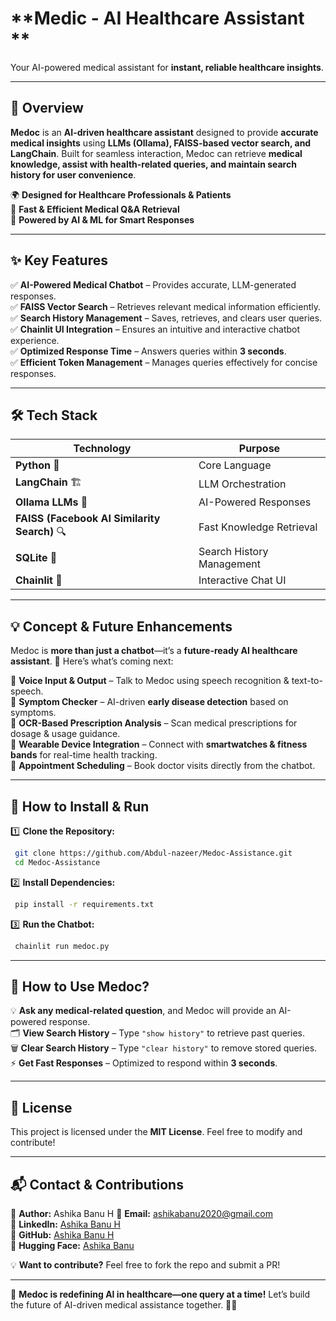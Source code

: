 # **Medic - AI Healthcare Assistant **
Your AI-powered medical assistant for **instant, reliable healthcare insights**.  
 

---

## **🌟 Overview**  
**Medoc** is an **AI-driven healthcare assistant** designed to provide **accurate medical insights** using **LLMs (Ollama), FAISS-based vector search, and LangChain**. Built for seamless interaction, Medoc can retrieve **medical knowledge, assist with health-related queries, and maintain search history for user convenience**.  

🌍 **Designed for Healthcare Professionals & Patients**  
🚀 **Fast & Efficient Medical Q&A Retrieval**  
🧠 **Powered by AI & ML for Smart Responses**  

---

## **✨ Key Features**  

✅ **AI-Powered Medical Chatbot** – Provides accurate, LLM-generated responses.  
✅ **FAISS Vector Search** – Retrieves relevant medical information efficiently.  
✅ **Search History Management** – Saves, retrieves, and clears user queries.  
✅ **Chainlit UI Integration** – Ensures an intuitive and interactive chatbot experience.  
✅ **Optimized Response Time** – Answers queries within **3 seconds**.  
✅ **Efficient Token Management** – Manages queries effectively for concise responses.  

---

## **🛠 Tech Stack**  

| Technology | Purpose |
|------------|---------|
| **Python** 🐍 | Core Language |
| **LangChain** 🏗️ | LLM Orchestration |
| **Ollama LLMs** 🧠 | AI-Powered Responses |
| **FAISS (Facebook AI Similarity Search)** 🔍 | Fast Knowledge Retrieval |
| **SQLite** 💾 | Search History Management |
| **Chainlit** 🎨 | Interactive Chat UI |

---

## **💡 Concept & Future Enhancements**  

Medoc is **more than just a chatbot**—it’s a **future-ready AI healthcare assistant**. 🚀 Here’s what’s coming next:  

🔹 **Voice Input & Output** – Talk to Medoc using speech recognition & text-to-speech.  
🔹 **Symptom Checker** – AI-driven **early disease detection** based on symptoms.  
🔹 **OCR-Based Prescription Analysis** – Scan medical prescriptions for dosage & usage guidance.  
🔹 **Wearable Device Integration** – Connect with **smartwatches & fitness bands** for real-time health tracking.  
🔹 **Appointment Scheduling** – Book doctor visits directly from the chatbot.  

---

## **📌 How to Install & Run**  

1️⃣ **Clone the Repository:**  
```bash
 git clone https://github.com/Abdul-nazeer/Medoc-Assistance.git
 cd Medoc-Assistance
```

2️⃣ **Install Dependencies:**  
```bash
 pip install -r requirements.txt
```

3️⃣ **Run the Chatbot:**  
```bash
 chainlit run medoc.py
```

---

## **💬 How to Use Medoc?**  

💡 **Ask any medical-related question**, and Medoc will provide an AI-powered response.  
🗂️ **View Search History** – Type `"show history"` to retrieve past queries.  
🗑️ **Clear Search History** – Type `"clear history"` to remove stored queries.  
⚡ **Get Fast Responses** – Optimized to respond within **3 seconds**.  

---

## **📜 License**  
This project is licensed under the **MIT License**. Feel free to modify and contribute!  

---

## **📬 Contact & Contributions**  
👤 **Author:** Ashika Banu H 
📧 **Email:** ashikabanu2020@gmail.com  
🔗 **LinkedIn:** [Ashika Banu H](https://www.linkedin.com/in/ashika-banu-hidhayathullah-7b7b942a0/)  
🐍 **GitHub:** [Ashika Banu H](https://github.com/ashika-banu)  
🤗 **Hugging Face:** [Ashika Banu](https://huggingface.co/Ashika-banu)  

💡 **Want to contribute?** Feel free to fork the repo and submit a PR!  

---

🚀 **Medoc is redefining AI in healthcare—one query at a time!** Let’s build the future of AI-driven medical assistance together. 💉🤖  
